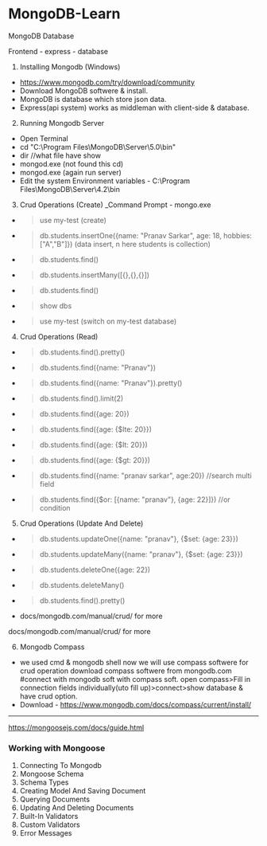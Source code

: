 # MongoDB-Learn
MongoDB Database

Frontend - express - database

1. Installing Mongodb (Windows)
- https://www.mongodb.com/try/download/community
- Download MongoDB softwere & install.
- MongoDB is database which store json data.
- Express(api system) works as middleman with client-side & database.

2. Running Mongodb Server
- Open Terminal
- cd "C:\Program Files\MongoDB\Server\5.0\bin"
- dir //what file have show
- mongod.exe (not found this cd)
- mongod.exe (again run server)
- Edit the system Environment variables - C:\Program Files\MongoDB\Server\4.2\bin

3. Crud Operations (Create)
_Command Prompt - mongo.exe
- > use my-test (create)
- > db.students.insertOne({name: "Pranav Sarkar", age: 18, hobbies: ["A","B"]}) (data insert, n here students is collection)
- > db.students.find()
- > db.students.insertMany([{},{},{}])
- > db.students.find()
- > show dbs
- > use my-test (switch on my-test database)

4. Crud Operations (Read)
- > db.students.find().pretty()
- > db.students.find({name: "Pranav"})
- > db.students.find({name: "Pranav"}).pretty()
- > db.students.find().limit(2)
- > db.students.find({age: 20})
- > db.students.find({age: {$lte: 20}})
- > db.students.find({age: {$lt: 20}})
- > db.students.find({age: {$gt: 20}})
- > db.students.find({name: "pranav sarkar", age:20}) //search multi field
- > db.students.find({$or: [{name: "pranav"}, {age: 22}]}) //or condition

5. Crud Operations (Update And Delete)
- > db.students.updateOne({name: "pranav"}, {$set: {age: 23}})
- > db.students.updateMany({name: "pranav"}, {$set: {age: 23}})
- > db.students.deleteOne({age: 22})
- > db.students.deleteMany()
- > db.students.find().pretty()
- docs/mongodb.com/manual/crud/ for more

docs/mongodb.com/manual/crud/ for more

6. Mongodb Compass
- we used cmd & mongodb shell 
now we will use compass softwere for crud operation
download compass softwere from mongodb.com
#connect with mongodb soft with compass soft.
open compass>Fill in connection fields individually(uto fill up)>connect>show database & have crud option.
- Download - https://www.mongodb.com/docs/compass/current/install/

---------------------------------------------------------------------------------------
https://mongoosejs.com/docs/guide.html
### Working with Mongoose
1. Connecting To Mongodb
2. Mongoose Schema
3. Schema Types
4. Creating Model And Saving Document
5. Querying Documents
6. Updating And Deleting Documents
7. Built-In Validators
8. Custom Validators
9. Error Messages
